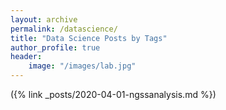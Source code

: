 ```yaml
---
layout: archive
permalink: /datascience/
title: "Data Science Posts by Tags"
author_profile: true
header:
    image: "/images/lab.jpg"
---
```


({% link _posts/2020-04-01-ngssanalysis.md %})
